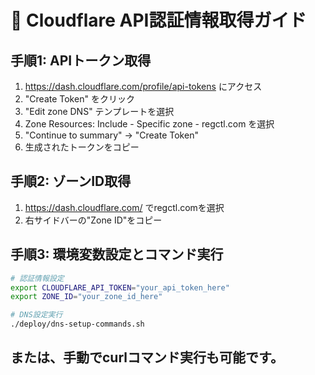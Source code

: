 # 🔑 Cloudflare API認証情報取得ガイド

## 手順1: APIトークン取得

1. https://dash.cloudflare.com/profile/api-tokens にアクセス
2. "Create Token" をクリック
3. "Edit zone DNS" テンプレートを選択
4. Zone Resources: Include - Specific zone - regctl.com を選択
5. "Continue to summary" → "Create Token"
6. 生成されたトークンをコピー

## 手順2: ゾーンID取得

1. https://dash.cloudflare.com/ でregctl.comを選択
2. 右サイドバーの"Zone ID"をコピー

## 手順3: 環境変数設定とコマンド実行

```bash
# 認証情報設定
export CLOUDFLARE_API_TOKEN="your_api_token_here"
export ZONE_ID="your_zone_id_here"

# DNS設定実行
./deploy/dns-setup-commands.sh
```

## または、手動でcurlコマンド実行も可能です。